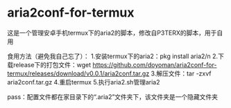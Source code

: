 # aria2conf-for-termux

这是一个管理安卓手机termux下的aria2的脚本，修改自P3TERX的脚本，用于自用

食用方法（避免我自己忘了）：
    1.安装termux下的aria2：pkg install aria2/n
    2.下载release下的打包文件：wget https://github.com/doyoman/aria2conf-for-termux/releases/download/v0.0.1/aria2conf.tar.gz
    3.解压文件：tar -zxvf aria2conf.tar.gz
    4.重启termux
    5.执行aria2.sh管理aria2
    
pass：配置文件都在家目录下的“.aria2”文件夹下，该文件夹是一个隐藏文件夹
